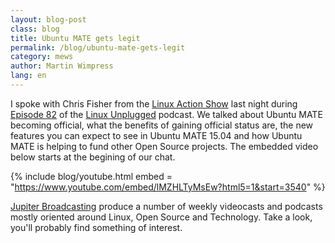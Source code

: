 ```yaml
---
layout: blog-post
class: blog
title: Ubuntu MATE gets legit
permalink: /blog/ubuntu-mate-gets-legit
category: mews
author: Martin Wimpress
lang: en
---
```


I spoke with Chris Fisher from the [Linux Action Show](http://www.jupiterbroadcasting.com/show/linuxactionshow/)
last night during [Episode 82](http://www.jupiterbroadcasting.com/78217/ubuntu-mate-gets-legit-lup-82/)
of the [Linux Unplugged](http://www.jupiterbroadcasting.com/show/linuxun/)
podcast. We talked about Ubuntu MATE becoming official, what the benefits
of gaining official status are, the new features you can expect to see in
Ubuntu MATE 15.04 and how Ubuntu MATE is helping to fund other Open Source
projects. The embedded video below starts at the begining of our chat.

{% include blog/youtube.html
    embed = "https://www.youtube.com/embed/lMZHLTyMsEw?html5=1&start=3540"
%}

[Jupiter Broadcasting](http://www.jupiterbroadcasting.com/) produce a number
of weekly videocasts and podcasts mostly oriented around Linux, Open Source
and Technology. Take a look, you'll probably find something of interest.
